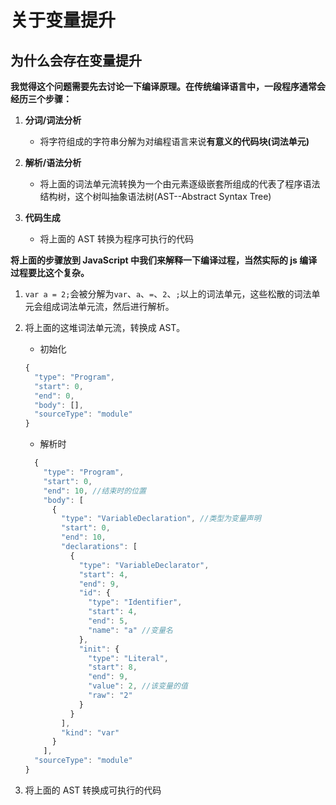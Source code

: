 <!--
 * @Description: 变量提升
 * @Author: wangyi
 * @Date: 2019-09-05 11:06:08
 * @LastEditTime: 2019-09-08 16:57:20
 * @LastEditors: Please set LastEditors
 -->

# 关于变量提升

## 为什么会存在变量提升

**我觉得这个问题需要先去讨论一下编译原理。在传统编译语言中，一段程序通常会经历三个步骤：**

1. **分词/词法分析**

   - 将字符组成的字符串分解为对编程语言来说**有意义的代码块(词法单元)**

2. **解析/语法分析**

   - 将上面的词法单元流转换为一个由元素逐级嵌套所组成的代表了程序语法结构树，这个树叫抽象语法树(AST--Abstract Syntax Tree)

3. **代码生成**
   - 将上面的 AST 转换为程序可执行的代码

**将上面的步骤放到 JavaScript 中我们来解释一下编译过程，当然实际的 js 编译过程要比这个复杂。**

1. `var a = 2;`会被分解为`var`、`a`、`=`、`2`、`;`以上的词法单元，这些松散的词法单元会组成词法单元流，然后进行解析。
2. 将上面的这堆词法单元流，转换成 AST。

   - 初始化

   ```javascript
   {
     "type": "Program",
     "start": 0,
     "end": 0,
     "body": [],
     "sourceType": "module"
   }
   ```

   - 解析时

   ```javascript
     {
       "type": "Program",
       "start": 0,
       "end": 10, //结束时的位置
       "body": [
         {
           "type": "VariableDeclaration", //类型为变量声明
           "start": 0,
           "end": 10,
           "declarations": [
             {
               "type": "VariableDeclarator",
               "start": 4,
               "end": 9,
               "id": {
                 "type": "Identifier",
                 "start": 4,
                 "end": 5,
                 "name": "a" //变量名
               },
               "init": {
                 "type": "Literal",
                 "start": 8,
                 "end": 9,
                 "value": 2, //该变量的值
                 "raw": "2"
               }
             }
           ],
           "kind": "var"
         }
       ],
     "sourceType": "module"
   }
   ```

3. 将上面的 AST 转换成可执行的代码
